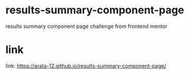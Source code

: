 # results-summary-component-page
 results summary component page challenge from frontend mentor
# link
link: https://arata-12.github.io/results-summary-component-page/
